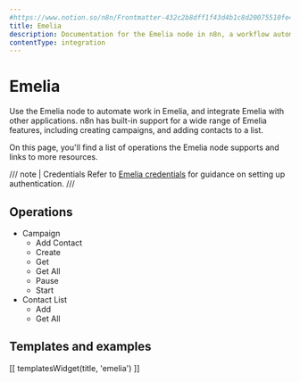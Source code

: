 ```yaml
---
#https://www.notion.so/n8n/Frontmatter-432c2b8dff1f43d4b1c8d20075510fe4
title: Emelia
description: Documentation for the Emelia node in n8n, a workflow automation platform. Includes details of operations and configuration, and links to examples and credentials information.
contentType: integration
---
```


# Emelia

Use the Emelia node to automate work in Emelia, and integrate Emelia with other applications. n8n has built-in support for a wide range of Emelia features, including creating campaigns, and adding contacts to a list. 

On this page, you'll find a list of operations the Emelia node supports and links to more resources.

/// note | Credentials
Refer to [Emelia credentials](/integrations/builtin/credentials/emelia/) for guidance on setting up authentication. 
///

## Operations

* Campaign
    * Add Contact
    * Create
    * Get
    * Get All
    * Pause
    * Start
* Contact List
    * Add
    * Get All

## Templates and examples

<!-- see https://www.notion.so/n8n/Pull-in-templates-for-the-integrations-pages-37c716837b804d30a33b47475f6e3780 -->
[[ templatesWidget(title, 'emelia') ]]

